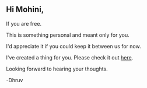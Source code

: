 ## Hi Mohini,
If you are free.

This is something personal and meant only for you. 

I'd appreciate it if you could keep it between us for now.

I've created a thing for you. Please check it out [here](https://fabulousthat.github.io/special/fabulous.html).

Looking forward to hearing your thoughts.

-Dhruv

